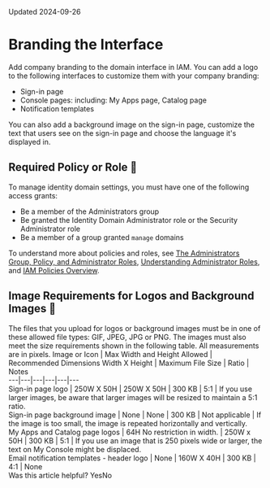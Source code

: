 Updated 2024-09-26
# Branding the Interface
Add company branding to the domain interface in IAM.
You can add a logo to the following interfaces to customize them with your company branding:
  * Sign-in page
  * Console pages: including: My Apps page, Catalog page
  * Notification templates


You can also add a background image on the sign-in page, customize the text that users see on the sign-in page and choose the language it's displayed in.
## Required Policy or Role 🔗 
To manage identity domain settings, you must have one of the following access grants:
  * Be a member of the Administrators group
  * Be granted the Identity Domain Administrator role or the Security Administrator role
  * Be a member of a group granted `manage` domains


To understand more about policies and roles, see [The Administrators Group, Policy, and Administrator Roles](https://docs.oracle.com/en-us/iaas/Content/Identity/getstarted/identity-domains.htm#The), [Understanding Administrator Roles](https://docs.oracle.com/en-us/iaas/Content/Identity/roles/understand-administrator-roles.htm#understand-administrator-roles "Learn about administrator roles and the privileges associated with each role so that you can delegate administrative tasks to other users, as needed."), and [IAM Policies Overview](https://docs.oracle.com/en-us/iaas/Content/Identity/policieshow/Policy_Basics.htm#top "IAM policies govern control of resources in Oracle Cloud Infrastructure \(OCI\) tenancies.").
## Image Requirements for Logos and Background Images 🔗 
The files that you upload for logos or background images must be in one of these allowed file types: GIF, JPEG, JPG or PNG.
The images must also meet the size requirements shown in the following table. All measurements are in pixels.
Image or Icon | Max Width and Height Allowed |  Recommended Dimensions Width X Height | Maximum File Size | Ratio | Notes  
---|---|---|---|---|---  
Sign-in page logo | 250W X 50H | 250W X 50H | 300 KB | 5:1 | If you use larger images, be aware that larger images will be resized to maintain a 5:1 ratio.  
Sign-in page background image | None | None | 300 KB | Not applicable | If the image is too small, the image is repeated horizontally and vertically.  
My Apps and Catalog page logos | 64H No restriction in width. | 250W x 50H  | 300 KB | 5:1 | If you use an image that is 250 pixels wide or larger, the text on My Console might be displaced.  
Email notification templates - header logo | None | 160W X 40H | 300 KB | 4:1 | None  
Was this article helpful?
YesNo

